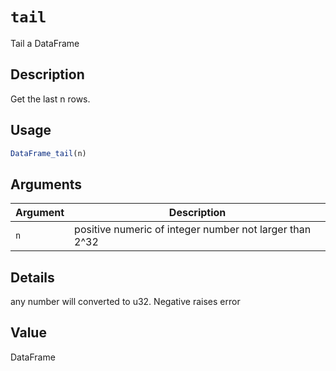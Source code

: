 # `tail`

Tail a DataFrame

## Description

Get the last n rows.

## Usage

```r
DataFrame_tail(n)
```

## Arguments

| Argument | Description                                             | 
| -------- | ------------------------------------------------------- |
| `n`         | positive numeric of integer number not larger than 2^32 | 

## Details

any number will converted to u32. Negative raises error

## Value

DataFrame


